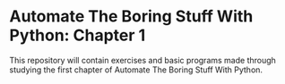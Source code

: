 # Automate The Boring Stuff With Python: Chapter 1
This repository will contain exercises and basic programs made through studying the first chapter of Automate The Boring Stuff With Python.
